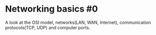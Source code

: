 # Networking basics #0

A look at the OSI model, networks(LAN, WAN, Internet), communication protocols(TCP, UDP) and computer ports.
